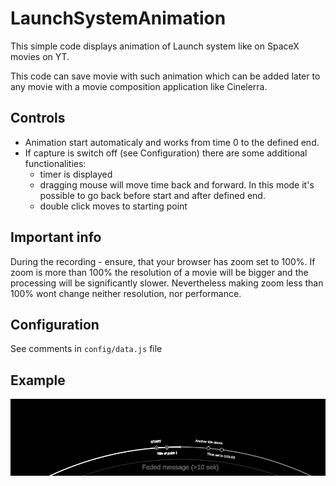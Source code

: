 # LaunchSystemAnimation

This simple code displays animation of Launch system like on SpaceX movies on YT.   

This code can save movie with such animation which can be added later to any movie with a movie composition application like Cinelerra. 

## Controls
- Animation start automaticaly and works from time 0 to the defined end. 
- If capture is switch off (see Configuration) there are some additional functionalities: 
    - timer is displayed
    - dragging mouse will move time back and forward. In this mode it's possible to go back before start and after defined end. 
    - double click moves to starting point

## Important info
During the recording - ensure, that your browser has zoom set to 100%. If zoom is more than 100% the resolution of a movie will be bigger and the processing will be significantly slower. Nevertheless making zoom less than 100% wont change neither resolution, nor performance. 


## Configuration
See comments in `config/data.js` file

## Example

![Example of output](imgs/screenshoot.png)
